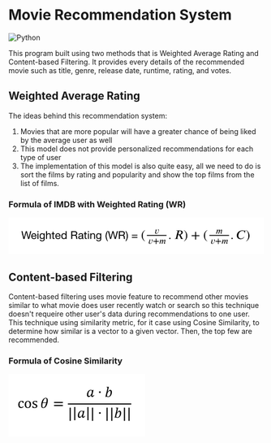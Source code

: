 # Movie Recommendation System

![Python](https://img.shields.io/badge/Python-3.8-blueviolet)

This program built using two methods that is Weighted Average Rating and Content-based Filtering. It provides every details of the recommended movie such as title, genre, release date, runtime, rating, and votes. 

## Weighted Average Rating

The ideas behind this recommendation system:
1. Movies that are more popular will have a greater chance of being liked by the average user as well
2. This model does not provide personalized recommendations for each type of user
3. The implementation of this model is also quite easy, all we need to do is sort the films by rating and popularity and show the top films from the list of films.

### Formula of IMDB with Weighted Rating (WR)
<img src='img/wr-formula.png' width=600px>

## Content-based Filtering

Content-based filtering uses movie feature to recommend other movies similar to what movie does user recently watch or search so this technique doesn't requeire other user's data during recommendations to one user. This technique using similarity metric, for it case using Cosine Similarity, to determine how similar is a vector to a given vector. Then, the top few are recommended.

### Formula of Cosine Similarity
<img src='img/cosim.png'>
